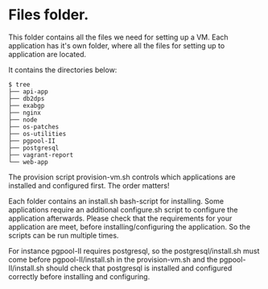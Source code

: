 # Files folder.
This folder contains all the files we need for setting up a VM. Each application has it's own folder, where all the files for setting up to application are located.

It contains the directories below:

    $ tree
    ├── api-app
    ├── db2dps
    ├── exabgp
    ├── nginx
    ├── node
    ├── os-patches
    ├── os-utilities
    ├── pgpool-II
    ├── postgresql
    ├── vagrant-report
    └── web-app

The provision script provision-vm.sh controls which applications are installed and configured first. The order matters! 

Each folder contains an install.sh bash-script for installing. Some applications require an additional configure.sh script to configure the application afterwards. Please check that the requirements for your application are meet, before installing/configuring the application. So the scripts can be run multiple times.

For instance pgpool-II requires postgresql, so the postgresql/install.sh must come before pgpool-II/install.sh in the provision-vm.sh and the pgpool-II/install.sh should check that postgresql is installed and configured correctly before installing and configuring.
